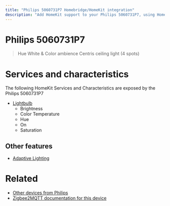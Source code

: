 ```yaml
---
title: "Philips 5060731P7 Homebridge/HomeKit integration"
description: "Add HomeKit support to your Philips 5060731P7, using Homebridge, Zigbee2MQTT and homebridge-z2m."
---
```

<!---
This file has been GENERATED using src/docgen/docgen.ts
DO NOT EDIT THIS FILE MANUALLY!
-->
# Philips 5060731P7
> Hue White & Color ambience Centris ceiling light (4 spots)


# Services and characteristics
The following HomeKit Services and Characteristics are exposed by
the Philips 5060731P7

* [Lightbulb](../../light.md)
  * Brightness
  * Color Temperature
  * Hue
  * On
  * Saturation


## Other features
* [Adaptive Lighting](../../light.md)


# Related
* [Other devices from Philips](../index.md#philips)
* [Zigbee2MQTT documentation for this device](https://www.zigbee2mqtt.io/devices/5060731P7.html)